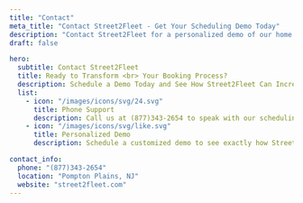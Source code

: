 ```yaml
---
title: "Contact"
meta_title: "Contact Street2Fleet - Get Your Scheduling Demo Today"
description: "Contact Street2Fleet for a personalized demo of our home service scheduling software. Call (877)343-2654 or schedule online."
draft: false

hero:
  subtitle: Contact Street2Fleet
  title: Ready to Transform <br> Your Booking Process?
  description: Schedule a Demo Today and See How Street2Fleet Can Increase Your <br> Booking Rates While Reducing Administrative Work.
  list:
    - icon: "/images/icons/svg/24.svg"  
      title: Phone Support
      description: Call us at (877)343-2654 to speak with our scheduling specialists and learn how Street2Fleet can benefit your business.
    - icon: "/images/icons/svg/like.svg"
      title: Personalized Demo
      description: Schedule a customized demo to see exactly how Street2Fleet integrates with your website and CRM system.

contact_info:
  phone: "(877)343-2654"
  location: "Pompton Plains, NJ"
  website: "street2fleet.com"
---
```

